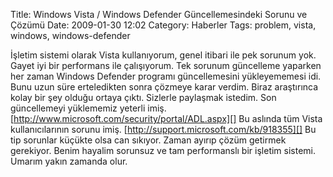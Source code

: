 Title: Windows Vista / Windows Defender Güncellemesindeki Sorunu ve Çözümü
Date: 2009-01-30 12:02
Category: Haberler
Tags: problem, vista, windows, windows-defender

İşletim sistemi olarak Vista kullanıyorum, genel itibari ile pek sorunum
yok. Gayet iyi bir performans ile çalışıyorum. Tek sorunum güncelleme
yaparken her zaman Windows Defender programı güncellemesini
yükleyememesi idi. Bunu uzun süre erteledikten sonra çözmeye karar
verdim. Biraz araştırınca kolay bir şey olduğu ortaya çıktı. Sizlerle
paylaşmak istedim. Son güncellemeyi yüklememiz yeterli imiş.
[http://www.microsoft.com/security/portal/ADL.aspx][] Bu aslında tüm
Vista kullanıcılarının sorunu imiş.
[http://support.microsoft.com/kb/918355][] Bu tip sorunlar küçükte olsa
can sıkıyor. Zaman ayırıp çözüm getirmek gerekiyor. Benim hayalim
sorunsuz ve tam performanslı bir işletim sistemi. Umarım yakın zamanda
olur.

  [http://www.microsoft.com/security/portal/ADL.aspx]: http://www.microsoft.com/security/portal/ADL.aspx
  [http://support.microsoft.com/kb/918355]: http://support.microsoft.com/kb/918355
